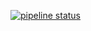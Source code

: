 [![pipeline status](https://gitlab.fish/stakefish/eth2-monitor/badges/master/pipeline.svg)](https://gitlab.fish/stakefish/eth2-monitor/-/commits/master)
